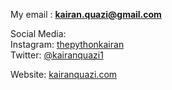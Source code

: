 My email : <strong>kairan.quazi@gmail.com</strong>

Social Media:<br>
Instagram: <a href='instagram.com/thepythonkairan'>thepythonkairan</a><br>
Twitter: <a href='twitter.com/kairanquazi1'>@kairanquazi1</a><br>

Website: <a href='kairanquazi.com'>kairanquazi.com</a>
